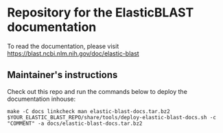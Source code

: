 # Repository for the ElasticBLAST documentation

To read the documentation, please visit
https://blast.ncbi.nlm.nih.gov/doc/elastic-blast

## Maintainer's instructions

Check out this repo and run the commands below to deploy the documentation
inhouse:

    make -C docs linkcheck man elastic-blast-docs.tar.bz2 
    $YOUR_ELASTIC_BLAST_REPO/share/tools/deploy-elastic-blast-docs.sh -c "COMMENT" -a docs/elastic-blast-docs.tar.bz2

